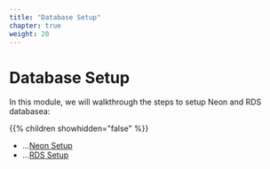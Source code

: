 ```yaml
---
title: "Database Setup"
chapter: true
weight: 20
---
```


# Database Setup

In this module, we will walkthrough the steps to setup Neon and RDS databasea:

{{% children showhidden="false" %}}

* ...[Neon Setup](/content/2_ModuleOne/1_RDSSetup/_index.md)
* ...[RDS Setup](/content/2_moduleone/1_RDSSetup/_index.md)
